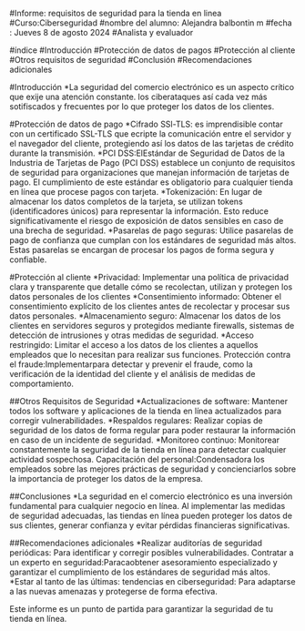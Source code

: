 #Informe: requisitos de seguridad para la tienda en linea 
#Curso:Ciberseguridad 
#nombre del alumno: Alejandra balbontin m
#fecha : Jueves 8 de agosto 2024 
#Analista y evaluador 

#índice 
#Introducción
#Protección de datos de pagos 
#Protección al cliente 
#Otros requisitos de seguridad 
#Conclusión 
#Recomendaciones adicionales 


#Introducción
*La seguridad del comercio electrónico es un aspecto crítico que exije una atención constante. los ciberataques así cada vez más sotifiscados y frecuentes por lo que proteger los datos de los clientes.

#Protección de datos de pago
*Cifrado SSl-TLS: es imprendisible contar con un certificado SSL-TLS que ecripte la comunicación entre el servidor y el navegador del cliente, protegiendo así los datos de las tarjetas de crédito durante la transmisión.
*PCI DSS:ElEstándar de Seguridad de Datos de la Industria de Tarjetas de Pago
(PCI DSS) establece un conjunto de requisitos de seguridad para organizaciones que manejan información de tarjetas de pago. El cumplimiento de este estándar es obligatorio para cualquier tienda en línea que procese pagos con tarjeta.
*Tokenización: En lugar de almacenar los datos completos de la tarjeta, se utilizan tokens (identificadores únicos) para representar la información. Esto reduce significativamente el riesgo de exposición de datos sensibles en caso de una brecha de seguridad.
*Pasarelas de pago seguras: Utilice pasarelas de pago de confianza que cumplan con los estándares de seguridad más altos. Estas pasarelas se encargan de procesar los pagos de forma segura y confiable.

#Protección al cliente
*Privacidad: Implementar una política de privacidad clara y transparente que detalle
cómo se recolectan, utilizan y protegen los datos personales de los clientes
*Consentimiento informado: Obtener el consentimiento explícito de los clientes antes de recolectar y procesar sus datos personales.
*Almacenamiento seguro: Almacenar los datos de los clientes en servidores seguros y protegidos mediante firewalls, sistemas de detección de intrusiones y otras medidas de seguridad.
*Acceso restringido: Limitar el acceso a los datos de los clientes a aquellos
empleados que lo necesitan para realizar sus funciones.
Protección contra el fraude:Implementarpara detectar y prevenir el fraude, como la verificación de la identidad del cliente y el análisis de medidas de comportamiento.

##Otros Requisitos de Seguridad
*Actualizaciones de software: Mantener todos los software y aplicaciones de la tienda en línea actualizados para corregir vulnerabilidades.
*Respaldos regulares: Realizar copias de seguridad de los datos de forma regular para poder restaurar la información en caso de un incidente de seguridad.
*Monitoreo continuo: Monitorear constantemente la seguridad de la tienda en línea para detectar cualquier actividad sospechosa.
Capacitación del personal:Condensadora los empleados sobre las mejores prácticas de seguridad y concienciarlos sobre la importancia de proteger los datos de la empresa.

##Conclusiones
*La seguridad en el comercio electrónico es una inversión fundamental para cualquier negocio en línea. Al implementar las medidas de seguridad adecuadas, las tiendas en línea pueden proteger los datos de sus clientes, generar confianza y evitar pérdidas financieras significativas.

##Recomendaciones adicionales
*Realizar auditorías de seguridad periódicas: Para identificar y corregir posibles vulnerabilidades.
Contratar a un experto en seguridad:Paracaobtener asesoramiento especializado y garantizar el cumplimiento de los estándares de seguridad más altos.
*Estar al tanto de las últimas: tendencias en ciberseguridad: Para adaptarse a las nuevas amenazas y protegerse de forma efectiva.

Este informe es un punto de partida para garantizar la seguridad de tu tienda en línea.
